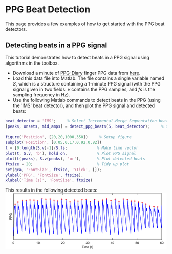 # PPG Beat Detection

This page provides a few examples of how to get started with the PPG beat detectors.

## Detecting beats in a PPG signal

This tutorial demonstrates how to detect beats in a PPG signal using algorithms in the toolbox.

- Download a minute of [PPG-Diary](https://peterhcharlton.github.io/ppg-diary/) finger PPG data  from [here](https://zenodo.org/record/5211472/files/PPGdiary1_1_min_sample.mat?download=1).
- Load this data file into Matlab. The file contains a single variable named _S_, which is a structure containing a 1-minute PPG signal (with the PPG signal given in two fields: _v_ contains the PPG samples, and _fs_ is the sampling frequency in Hz).
- Use the following Matlab commands to detect beats in the PPG (using the 'IMS' beat detector), and then plot the PPG signal and detected beats:

```matlab
beat_detector = 'IMS';     % Select Incremental-Merge Segmentation beat detector
[peaks, onsets, mid_amps] = detect_ppg_beats(S, beat_detector);     % detect beats in PPG

figure('Position', [20,20,1000,350])     % Setup figure
subplot('Position', [0.05,0.17,0.92,0.82])
t = [0:length(S.v)-1]/S.fs;             % Make time vector
plot(t, S.v, 'b'), hold on,             % Plot PPG signal
plot(t(peaks), S.v(peaks), 'or'),       % Plot detected beats
ftsize = 20;                            % Tidy up plot
set(gca, 'FontSize', ftsize, 'YTick', []);
ylabel('PPG', 'FontSize', ftsize),
xlabel('Time (s)', 'FontSize', ftsize)
```

This results in the following detected beats:
![1-minute PPG signal and detected beats](../assets/images/ppg_1_min_beat_detection.png)